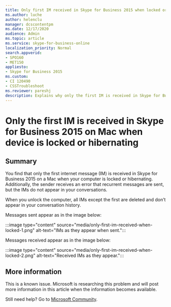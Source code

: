 ```yaml
---
title: Only first IM received in Skype for Business 2015 when locked or hibernating on Mac
ms.author: luche
author: helenclu
manager: dcscontentpm
ms.date: 12/17/2020
audience: Admin
ms.topic: article
ms.service: skype-for-business-online
localization_priority: Normal
search.appverid:
- SPO160
- MET150
appliesto:
- Skype for Business 2015
ms.custom: 
- CI 120490
- CSSTroubleshoot 
ms.reviewer: pareshj
description: Explains why only the first IM is received in Skype for Business 2015 on a Mac when the device is locked or hibernating. 
---
```


# Only the first IM is received in Skype for Business 2015 on Mac when device is locked or hibernating

## Summary

You find that only the first internet message (IM) is received in Skype for Business 2015 on a Mac when your computer is locked or hibernating. Additionally, the sender receives an error that recurrent messages are sent, but the IMs do not appear in your conversations. 

When you unlock the computer, all IMs except the first are deleted and don’t appear in your conversation history. 

Messages sent appear as in the image below:

:::image type="content" source="media/only-first-im-received-when-locked-1.png" alt-text="IMs as they appear when sent.":::
 
Messages received appear as in the image below:

:::image type="content" source="media/only-first-im-received-when-locked-2.png" alt-text="Received IMs as they appear.":::

## More information

This is a known issue. Microsoft is researching this problem and will post more information in this article when the information becomes available.


Still need help? Go to [Microsoft Community](https://answers.microsoft.com/).